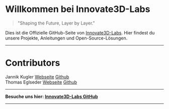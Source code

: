 # Willkommen bei Innovate3D-Labs

> "Shaping the Future, Layer by Layer."

Dies ist die Offizielle GitHub-Seite von [Innovate3D-Labs](https://innovate3d-labs.de). Hier findest du unsere Projekte, Anleitungen und Open-Source-Lösungen.

---
# Contributors

Jannik Kugler [Webseite](https://chill-zone.xyz) [Github](https://github.com/EinsPommes) <br>
Thomas Eglseder [Webseite](https://www.typtech.de) [Github](https://github.com/TypTech) 

---


**Besuche uns hier: [Innovate3D-Labs GitHub](https://github.com/Innovate3D-Labs)**

---
